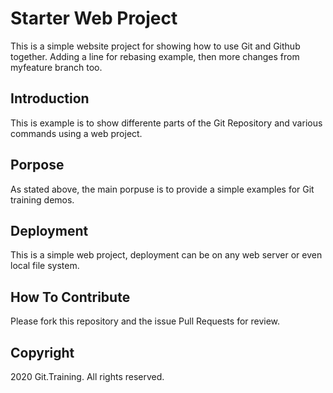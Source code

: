 # Starter Web Project

This is a simple website project for showing how to use Git and Github together. Adding a line for rebasing example, then more changes from myfeature branch too.

## Introduction

This is example is to show differente parts of the Git Repository and various commands using a web project.

## Porpose

As stated above, the main porpuse is to provide a simple examples for Git training demos.

## Deployment

This is a simple web project, deployment can be on any web server or even local file system.

## How To Contribute

Please fork this repository and the issue Pull Requests for review.


## Copyright

2020 Git.Training. All rights reserved.